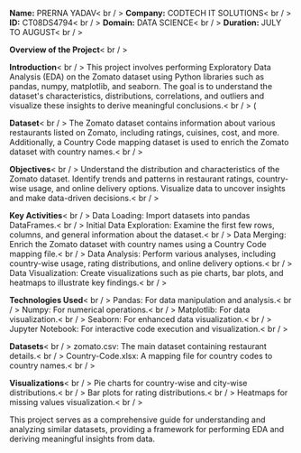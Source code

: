 **Name:** PRERNA YADAV< br / > 
**Company:** CODTECH IT SOLUTIONS< br / > 
**ID:** CT08DS4794< br / > 
**Domain:** DATA SCIENCE< br / > 
**Duration:** JULY TO AUGUST< br / > 

**Overview of the Project**< br / > 

**Introduction**< br / > 
This project involves performing Exploratory Data Analysis (EDA) on the Zomato dataset using Python libraries such as pandas, numpy, matplotlib, and seaborn. The goal is to understand the dataset's characteristics, distributions, correlations, and outliers and visualize these insights to derive meaningful conclusions.< br / > (

**Dataset**< br / > 
The Zomato dataset contains information about various restaurants listed on Zomato, including ratings, cuisines, cost, and more. Additionally, a Country Code mapping dataset is used to enrich the Zomato dataset with country names.< br / >

**Objectives**< br / >
Understand the distribution and characteristics of the Zomato dataset.
Identify trends and patterns in restaurant ratings, country-wise usage, and online delivery options.
Visualize data to uncover insights and make data-driven decisions.< br / >

**Key Activities**< br / >
Data Loading: Import datasets into pandas DataFrames.< br / >
Initial Data Exploration: Examine the first few rows, columns, and general information about the dataset.< br / >
Data Merging: Enrich the Zomato dataset with country names using a Country Code mapping file.< br / >
Data Analysis: Perform various analyses, including country-wise usage, rating distributions, and online delivery options.< br / >
Data Visualization: Create visualizations such as pie charts, bar plots, and heatmaps to illustrate key findings.< br / >


**Technologies Used**< br / >
Pandas: For data manipulation and analysis.< br / >
Numpy: For numerical operations.< br / >
Matplotlib: For data visualization.< br / >
Seaborn: For enhanced data visualization.< br / >
Jupyter Notebook: For interactive code execution and visualization.< br / >

**Datasets**< br / >
zomato.csv: The main dataset containing restaurant details.< br / >
Country-Code.xlsx: A mapping file for country codes to country names.< br / >

**Visualizations**< br / >
Pie charts for country-wise and city-wise distributions.< br / >
Bar plots for rating distributions.< br / >
Heatmaps for missing values visualization.< br / >

This project serves as a comprehensive guide for understanding and analyzing similar datasets, providing a framework for performing EDA and deriving meaningful insights from data.
